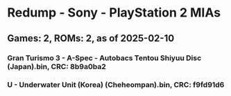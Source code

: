 # Redump - Sony - PlayStation 2 MIAs
## Games: 2, ROMs: 2, as of 2025-02-10

### Gran Turismo 3 - A-Spec - Autobacs Tentou Shiyuu Disc (Japan).bin, CRC: 8b9a0ba2
### U - Underwater Unit (Korea) (Cheheompan).bin, CRC: f9fd91d6
